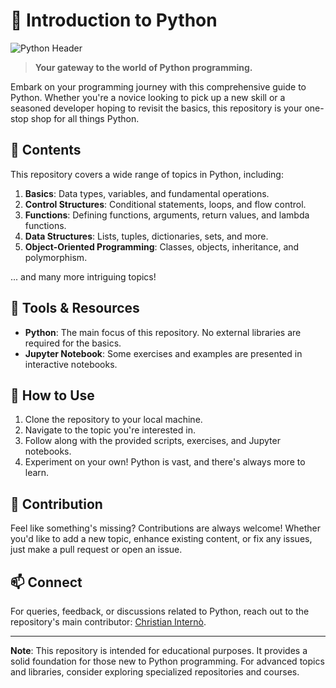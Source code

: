 # 🐍 Introduction to Python

![Python Header](https://images.unsplash.com/photo-1555949963-ff9fe0c870eb?ixlib=rb-1.2.1&auto=format&fit=crop&w=1350&q=80)

> **Your gateway to the world of Python programming.** 

Embark on your programming journey with this comprehensive guide to Python. Whether you're a novice looking to pick up a new skill or a seasoned developer hoping to revisit the basics, this repository is your one-stop shop for all things Python.

## 📘 Contents

This repository covers a wide range of topics in Python, including:

1. **Basics**: Data types, variables, and fundamental operations.
2. **Control Structures**: Conditional statements, loops, and flow control.
3. **Functions**: Defining functions, arguments, return values, and lambda functions.
4. **Data Structures**: Lists, tuples, dictionaries, sets, and more.
5. **Object-Oriented Programming**: Classes, objects, inheritance, and polymorphism.

... and many more intriguing topics!

## 🧰 Tools & Resources

- **Python**: The main focus of this repository. No external libraries are required for the basics.
- **Jupyter Notebook**: Some exercises and examples are presented in interactive notebooks.

## 📝 How to Use

1. Clone the repository to your local machine.
2. Navigate to the topic you're interested in.
3. Follow along with the provided scripts, exercises, and Jupyter notebooks.
4. Experiment on your own! Python is vast, and there's always more to learn.

## 🤝 Contribution

Feel like something's missing? Contributions are always welcome! Whether you'd like to add a new topic, enhance existing content, or fix any issues, just make a pull request or open an issue.

## 📫 Connect

For queries, feedback, or discussions related to Python, reach out to the repository's main contributor: [Christian Internò](https://github.com/ChristianInterno).

---

**Note**: This repository is intended for educational purposes. It provides a solid foundation for those new to Python programming. For advanced topics and libraries, consider exploring specialized repositories and courses.

